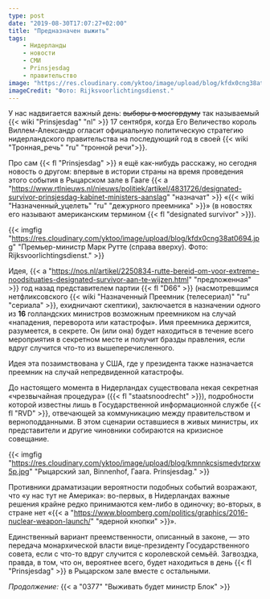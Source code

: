 ```yaml
---
type: post
date: "2019-08-30T17:07:27+02:00"
title: "Предназначен выжить"
tags:
    - Нидерланды
    - новости
    - СМИ
    - Prinsjesdag
    - правительство
image: "https://res.cloudinary.com/yktoo/image/upload/blog/kfdx0cng38at0694.jpg"
imageCredit: "Фото: Rijksvoorlichtingsdienst."
---
```


У нас надвигается важный день: ~~выборы в мосгордуму~~ так называемый {{< wiki "Prinsjesdag" "nl" >}} 17 сентября, когда Его Величество король Виллем-Александр огласит официальную политическую стратегию нидерландского правительства на последующий год в своей {{< wiki "Тронная_речь" "ru" "тронной речи">}}.

Про сам {{< fl "Prinsjesdag" >}} я ещё как-нибудь расскажу, но сегодня новость о другом: впервые в истории страны на время проведения этого события в Рыцарском зале в Гааге {{< a "https://www.rtlnieuws.nl/nieuws/politiek/artikel/4831726/designated-survivor-prinsjesdag-kabinet-ministers-aanslag" "назначат" >}} «{{< wiki "Назначенный_уцелеть" "ru" "дежурного преемника" >}}» (в новостях его называют американским термином {{< fl "designated survivor" >}}).

<!--more-->

{{< imgfig "https://res.cloudinary.com/yktoo/image/upload/blog/kfdx0cng38at0694.jpg" "Премьер-министр Марк Рутте (справа вверху). Фото: Rijksvoorlichtingsdienst." >}}

Идея, {{< a "https://nos.nl/artikel/2250834-rutte-bereid-om-voor-extreme-noodsituaties-designated-survivor-aan-te-wijzen.html" "предложенная" >}} год назад представителем партии {{< fl "D66" >}} (насмотревшимся нетфликсовского {{< wiki "Назначенный Преемник (телесериал)" "ru" "сериала" >}}, ехидничают скептики), заключается в назначении одного из **16** голландских министров возможным преемником на случай «нападения, переворота или катастрофы». Имя преемника держится, разумеется, в секрете. Он (или она) будет находиться в течение всего мероприятия в секретном месте и получит бразды правления, если вдруг случится что-то из вышеперечисленного.

Идея эта позаимствована у США, где у президента также назначается преемник на случай непредвиденной катастрофы.

До настоящего момента в Нидерландах существовала некая секретная «чрезвычайная процедура» ({{< fl "staatsnoodrecht" >}}), подробности которой известны лишь в Государственной информационной службе {{< fl "RVD" >}}, отвечающей за коммуникацию между правительством и верноподданными. В этом сценарии оставшиеся в живых министры, их представители и другие чиновники собираются на кризисное совещание.

{{< imgfig "https://res.cloudinary.com/yktoo/image/upload/blog/kmnnkcsismedvtprxw5p.jpg" "Рыцарский зал, Binnenhof, Гаага. Prinsjesdag." >}}

Противники драматизации вероятности подобных событий возражают, что «у нас тут не Америка»: во-первых, в Нидерландах важные решения крайне редко принимаются кем-либо в одиночку; во-вторых, в стране нет «{{< a "https://www.bloomberg.com/politics/graphics/2016-nuclear-weapon-launch/" "ядерной кнопки" >}}».

Единственный вариант преемственности, описанный в законе, — это передача монархической власти вице-президенту Государственного совета, если с что-то вдруг случится с королевской семьёй. Загвоздка, правда, в том, что он, вероятнее всего, будет находиться в день {{< fl "Prinsjesdag" >}} в Рыцарском зале вместе с остальными.

*Продолжение:* {{< a "0377" "Выживать будет министр Блок" >}}